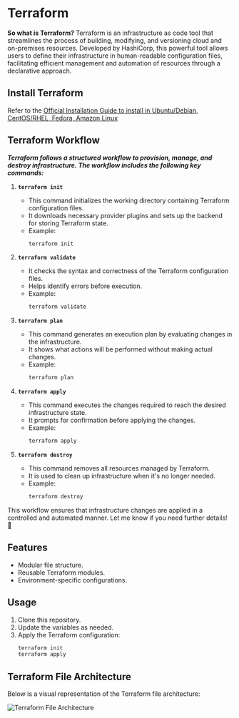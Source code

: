 # Terraform
**So what is Terraform?** Terraform is an infrastructure as code tool that streamlines the process of building, modifying, and versioning cloud and on-premises resources. Developed by HashiCorp, this powerful tool allows users to define their infrastructure in human-readable configuration files, facilitating efficient management and automation of resources through a declarative approach.

## Install Terraform
Refer to the [Official Installation Guide to install in Ubuntu/Debian, CentOS/RHEL, Fedora, Amazon Linux](https://developer.hashicorp.com/terraform/tutorials/aws-get-started/install-cli)

## **Terraform Workflow**

_**Terraform follows a structured workflow to provision, manage, and destroy infrastructure. The workflow includes the following key commands:**_

1. **`terraform init`**  
   - This command initializes the working directory containing Terraform configuration files.  
   - It downloads necessary provider plugins and sets up the backend for storing Terraform state.  
   - Example:  
     ```sh
     terraform init
     ```

2. **`terraform validate`**  
   - It checks the syntax and correctness of the Terraform configuration files.  
   - Helps identify errors before execution.  
   - Example:  
     ```sh
     terraform validate
     ```

3. **`terraform plan`**  
   - This command generates an execution plan by evaluating changes in the infrastructure.  
   - It shows what actions will be performed without making actual changes.  
   - Example:  
     ```sh
     terraform plan
     ```

4. **`terraform apply`**  
   - This command executes the changes required to reach the desired infrastructure state.  
   - It prompts for confirmation before applying the changes.  
   - Example:  
     ```sh
     terraform apply
     ```

5. **`terraform destroy`**  
   - This command removes all resources managed by Terraform.  
   - It is used to clean up infrastructure when it's no longer needed.  
   - Example:  
     ```sh
     terraform destroy
     ```

This workflow ensures that infrastructure changes are applied in a controlled and automated manner. Let me know if you need further details! 🚀

## Features

- Modular file structure.
- Reusable Terraform modules.
- Environment-specific configurations.

## Usage

1. Clone this repository.
2. Update the variables as needed.
3. Apply the Terraform configuration:
   ```bash
   terraform init
   terraform apply

## Terraform File Architecture

Below is a visual representation of the Terraform file architecture:

![Terraform File Architecture](Terraform%20File%20Architecture.drawio.png)
